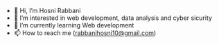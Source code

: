 - 👋 Hi, I’m Hosni Rabbani
- 👀 I’m interested in web development, data analysis and cyber sicurity
- 🌱 I’m currently learning Web development
- 📫 How to reach me (rabbanihosni10@gmail.com)

<!---
Rabbanihosni10/Rabbanihosni10 is a ✨ special ✨ repository because its `README.md` (this file) appears on your GitHub profile.
You can click the Preview link to take a look at your changes.
--->

